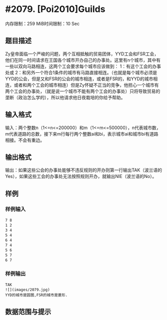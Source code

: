 # #2079. [Poi2010]Guilds  

内存限制：259 MiB时间限制：10 Sec

## 题目描述

Zy皇帝面临一个严峻的问题，两个互相抵触的贸易团体，YYD工会和FSR工会，他们在同一时间请求在王国各个城市开办自己的办事处。这里有n个城市，其中有一些以双向马路相连，这两个工会要求每个城市应该做到： 1：有这个工会的办事处或 2：和另外一个符合1条件的城市有马路直接相连。（也就是每个城市必须是YYD的公会，但是又和FSR的公会的城市相连，或者是FSR的，和YYD的城市相连，或者和两个工会的城市相连）但是Zy怀疑不正当的竞争，他担心一个城市有两个工会的办事处，（就是说一个城市不能有两个工会的办事处）只将导致贸易的垄断（政治怎么学的），所以他请求他日夜栽培的你给予帮助。

## 输入格式

输入：两个整数n（1<=n<=200000）和m（1<=m<=500000），n代表城市数，m代表道路的总数，接下来m行每行两个整数ai和bi，表示城市ai和城市bi有道路相接。不会有重边。

## 输出格式

输出：如果这些公会的办事处能够不违反规则的开办则第一行输出TAK（波兰语的Yes），如果这些工会的办事处无法按照规则开办，就输出NIE（波兰语的No）。

## 样例

### 样例输入

    
    7 8
    1 2
    3 4
    5 4
    6 4
    7 4
    5 6
    5 7
    6 7
    

### 样例输出

    
    TAK
    ![](images/2079.jpg) 
    YYD的城市是圆圈,FSR的城市是菱形. 
    

## 数据范围与提示
